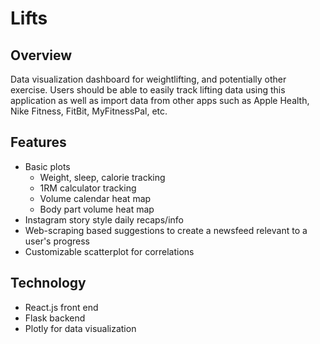 # Lifts
## Overview
Data visualization dashboard for weightlifting, and potentially other exercise. Users should be able to easily track lifting data using this application as well as import data from other apps such as Apple Health, Nike Fitness, FitBit, MyFitnessPal, etc.

## Features
- Basic plots
    - Weight, sleep, calorie tracking
    - 1RM calculator tracking
    - Volume calendar heat map
    - Body part volume heat map
- Instagram story style daily recaps/info
- Web-scraping based suggestions to create a newsfeed relevant to a user's progress
- Customizable scatterplot for correlations

## Technology
- React.js front end
- Flask backend
- Plotly for data visualization
